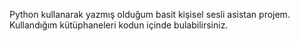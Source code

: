 Python kullanarak yazmış olduğum basit kişisel sesli asistan projem.
Kullandığım kütüphaneleri kodun içinde bulabilirsiniz.
